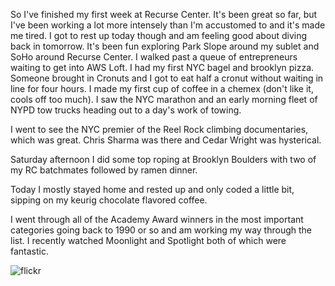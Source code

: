 So I've finished my first week at Recurse Center. It's been great so far, but I've been working a lot more intensely than I'm accustomed to and it's made me tired. I got to rest up today though and am feeling good about diving back in tomorrow. It's been fun exploring Park Slope around my sublet and SoHo around Recurse Center. I walked past a queue of entrepreneurs waiting to get into AWS Loft. I had my first NYC bagel and brooklyn pizza. Someone brought in Cronuts and I got to eat half a cronut without waiting in line for four hours. I made my first cup of coffee in a chemex (don't like it, cools off too much). I saw the NYC marathon and an early morning fleet of NYPD tow trucks heading out to a day's work of towing.

I went to see the NYC premier of the Reel Rock climbing documentaries, which was great. Chris Sharma was there and Cedar Wright was hysterical.

Saturday afternoon I did some top roping at Brooklyn Boulders with two of my RC batchmates followed by ramen dinner.

Today I mostly stayed home and rested up and only coded a little bit, sipping on my keurig chocolate flavored coffee.

I went through all of the Academy Award winners in the most important categories going back to 1990 or so and am working my way through the list. I recently watched Moonlight and Spotlight both of which were fantastic.

![flickr](https://www.flickr.com/photos/focusaurus/albums/72157687300615032)
